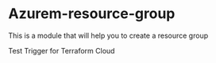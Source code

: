 # Azurem-resource-group
This is a module that will help you to create a resource group



Test Trigger for Terraform Cloud
